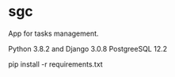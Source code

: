 # sgc
App for tasks management.

Python 3.8.2 and 
Django 3.0.8
PostgreeSQL 12.2

pip install -r requirements.txt